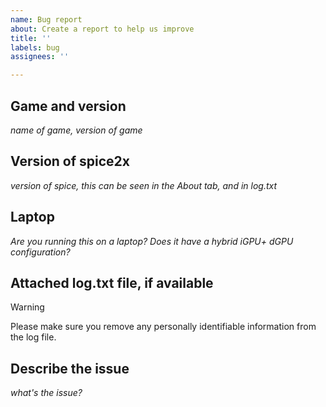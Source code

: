 ```yaml
---
name: Bug report
about: Create a report to help us improve
title: ''
labels: bug
assignees: ''

---
```


## Game and version
*name of game, version of game*

## Version of spice2x
*version of spice, this can be seen in the About tab, and in log.txt*

## Laptop
*Are you running this on a laptop? Does it have a hybrid iGPU+ dGPU configuration?*

## Attached log.txt file, if available
> [!WARNING]
> Please make sure you remove any personally identifiable information from the log file.

## Describe the issue
*what's the issue?*
